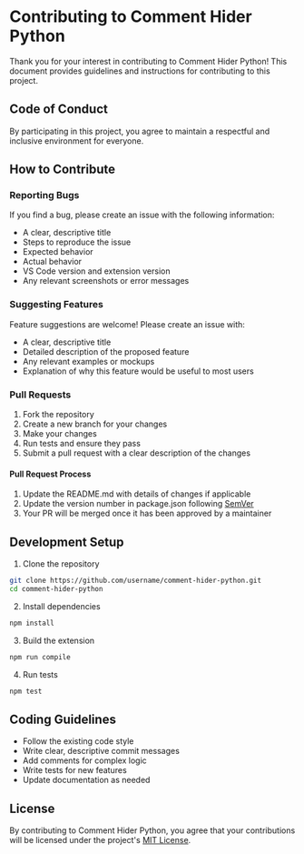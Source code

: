 # Contributing to Comment Hider Python

Thank you for your interest in contributing to Comment Hider Python! This document provides guidelines and instructions for contributing to this project.

## Code of Conduct

By participating in this project, you agree to maintain a respectful and inclusive environment for everyone.

## How to Contribute

### Reporting Bugs

If you find a bug, please create an issue with the following information:
- A clear, descriptive title
- Steps to reproduce the issue
- Expected behavior
- Actual behavior
- VS Code version and extension version
- Any relevant screenshots or error messages

### Suggesting Features

Feature suggestions are welcome! Please create an issue with:
- A clear, descriptive title
- Detailed description of the proposed feature
- Any relevant examples or mockups
- Explanation of why this feature would be useful to most users

### Pull Requests

1. Fork the repository
2. Create a new branch for your changes
3. Make your changes
4. Run tests and ensure they pass
5. Submit a pull request with a clear description of the changes

#### Pull Request Process

1. Update the README.md with details of changes if applicable
2. Update the version number in package.json following [SemVer](http://semver.org/)
3. Your PR will be merged once it has been approved by a maintainer

## Development Setup

1. Clone the repository
```bash
git clone https://github.com/username/comment-hider-python.git
cd comment-hider-python
```

2. Install dependencies
```bash
npm install
```

3. Build the extension
```bash
npm run compile
```

4. Run tests
```bash
npm test
```

## Coding Guidelines

- Follow the existing code style
- Write clear, descriptive commit messages
- Add comments for complex logic
- Write tests for new features
- Update documentation as needed

## License

By contributing to Comment Hider Python, you agree that your contributions will be licensed under the project's [MIT License](LICENSE.md).
